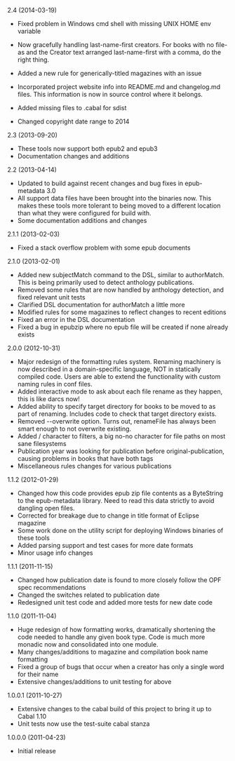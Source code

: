 2.4 (2014-03-19)

   * Fixed problem in Windows cmd shell with missing UNIX HOME
     env variable

   * Now gracefully handling last-name-first creators. For books
     with no file-as and the Creator text arranged last-name-first
     with a comma, do the right thing.

   * Added a new rule for generically-titled magazines with an issue

   * Incorporated project website info into README.md and
     changelog.md files. This information is now in source control
     where it belongs.

   * Added missing files to .cabal for sdist

   * Changed copyright date range to 2014


2.3 (2013-09-20)

   * These tools now support both epub2 and epub3
   * Documentation changes and additions


2.2 (2013-04-14)

   * Updated to build against recent changes and bug fixes in
     epub-metadata 3.0
   * All support data files have been brought into the binaries
     now. This makes these tools more tolerant to being moved to a
     different location than what they were configured for build with.
   * Some documentation additions and changes


2.1.1 (2013-02-03)

   * Fixed a stack overflow problem with some epub documents


2.1.0 (2013-02-01)

   * Added new subjectMatch command to the DSL, similar to
     authorMatch. This is being primarily used to detect anthology
     publications.
   * Removed some rules that are now handled by anthology detection,
     and fixed relevant unit tests
   * Clarified DSL documentation for authorMatch a little more
   * Modified rules for some magazines to reflect changes to
     recent editions
   * Fixed an error in the DSL documentation
   * Fixed a bug in epubzip where no epub file will be created if
     none already exists


2.0.0 (2012-10-31)

   * Major redesign of the formatting rules system. Renaming
     machinery is now described in a domain-specific language,
     NOT in statically compiled code. Users are able to extend the
     functionality with custom naming rules in conf files.
   * Added interactive mode to ask about each file rename as they
     happen, this is like darcs now!
   * Added ability to specify target directory for books to be
     moved to as part of renaming. Includes code to check that target
     directory exists.
   * Removed --overwrite option. Turns out, renameFile has always
     been smart enough to not overwrite existing.
   * Added / character to filters, a big no-no character for file
     paths on most sane filesystems
   * Publication year was looking for publication before
     original-publication, causing problems in books that have
     both tags
   * Miscellaneous rules changes for various publications


1.1.2 (2012-01-29)

   * Changed how this code provides epub zip file contents as a
     ByteString to the epub-metadata library. Need to read this data
     strictly to avoid dangling open files.
   * Corrected for breakage due to change in title format of Eclipse magazine
   * Some work done on the utility script for deploying Windows
     binaries of these tools
   * Added parsing support and test cases for more date formats
   * Minor usage info changes


1.1.1 (2011-11-15)

   * Changed how publication date is found to more closely follow
     the OPF spec recommendations
   * Changed the switches related to publication date
   * Redesigned unit test code and added more tests for new date code


1.1.0 (2011-11-04)

   * Huge redesign of how formatting works, dramatically shortening
     the code needed to handle any given book type. Code is much more
     monadic now and consolidated into one module.
   * Many changes/additions to magazine and compilation book name
     formatting
   * Fixed a group of bugs that occur when a creator has only a
     single word for their name
   * Extensive changes/additions to unit testing for above


1.0.0.1 (2011-10-27)

   * Extensive changes to the cabal build of this project to bring
     it up to Cabal 1.10
   * Unit tests now use the test-suite cabal stanza


1.0.0.0 (2011-04-23)

   * Initial release
